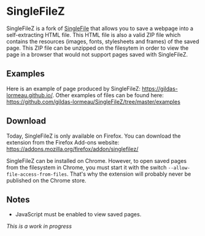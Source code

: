 # SingleFileZ
SingleFileZ is a fork of [SingleFile](https://addons.mozilla.org/en-US/firefox/addon/single-file) that allows you to save a webpage into a self-extracting HTML file. This HTML file is also a valid ZIP file which contains the resources (images, fonts, stylesheets and frames) of the saved page. This ZIP file can be unzipped on the filesytem in order to view the page in a browser that would not support pages saved with SingleFileZ.

## Examples
Here is an example of page produced by SingleFileZ: https://gildas-lormeau.github.io/. Other examples of files can be found here: https://github.com/gildas-lormeau/SingleFileZ/tree/master/examples

## Download
Today, SingleFileZ is only available on Firefox. You can download the extension from the Firefox Add-ons website: https://addons.mozilla.org/firefox/addon/singlefilez/

SingleFileZ can be installed on Chrome. However, to open saved pages from the filesystem in Chrome, you must start it with the switch `--allow-file-access-from-files`. That's why the extension will probably never be published on the Chrome store.

## Notes
 - JavaScript must be enabled to view saved pages.

*This is a work in progress*
